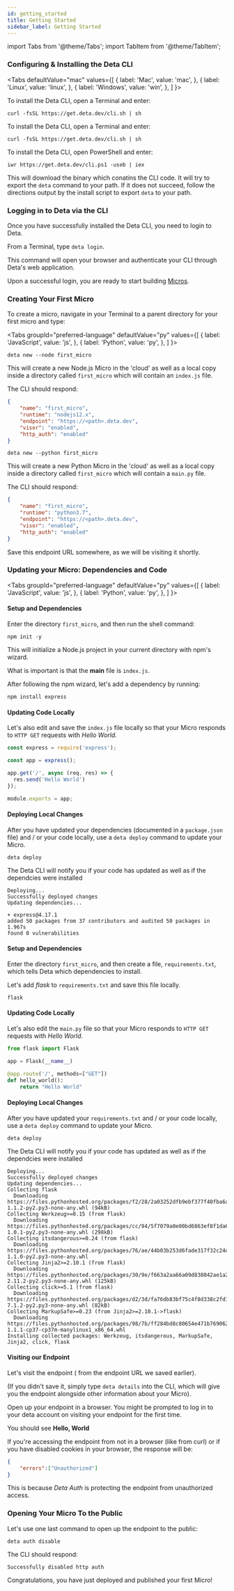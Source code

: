 ```yaml
---
id: getting_started
title: Getting Started
sidebar_label: Getting Started
---
```

import Tabs from '@theme/Tabs';
import TabItem from '@theme/TabItem';

### Configuring & Installing the Deta CLI


<Tabs
  defaultValue="mac"
  values={[
    { label: 'Mac', value: 'mac', },
    { label: 'Linux', value: 'linux', },
    { label: 'Windows', value: 'win', },
  ]
}>
<TabItem value="mac">

To install the Deta CLI, open a Terminal and enter:

```shell
curl -fsSL https://get.deta.dev/cli.sh | sh
```


</TabItem>
<TabItem value="linux">

To install the Deta CLI, open a Terminal and enter:

```shell
curl -fsSL https://get.deta.dev/cli.sh | sh
```

</TabItem>
<TabItem value="win">

To install the Deta CLI, open PowerShell and enter:

```shell
iwr https://get.deta.dev/cli.ps1 -useb | iex
```

</TabItem>
</Tabs>


This will download the binary which conatins the CLI code. It will try to export the `deta` command to your path. If it does not succeed, follow the directions output by the install script to export `deta` to your path.

### Logging in to Deta via the CLI

Once you have successfully installed the Deta CLI, you need to login to Deta.

From a Terminal, type `deta login`.

This command will open your browser and authenticate your CLI through Deta's web application.

Upon a successful login, you are ready to start building [Micros](about.md).

### Creating Your First Micro

To create a micro, navigate in your Terminal to a parent directory for your first micro and type:

<Tabs
  groupId="preferred-language"
  defaultValue="py"
  values={[
    { label: 'JavaScript', value: 'js', },
    { label: 'Python', value: 'py', },
  ]
}>
<TabItem value="js">

```shell
deta new --node first_micro
```

This will create a new Node.js Micro in the 'cloud' as well as a local copy inside a directory called `first_micro` which will contain an `index.js` file.

The CLI should respond:

```json
{
	"name": "first_micro",
	"runtime": "nodejs12.x",
	"endpoint": "https://<path>.deta.dev",
	"visor": "enabled",
	"http_auth": "enabled"
}
```

</TabItem>
<TabItem value="py">

```shell
deta new --python first_micro
```

This will create a new Python Micro in the 'cloud' as well as a local copy inside a directory called `first_micro` which will contain a `main.py` file.


The CLI should respond:

```json
{
	"name": "first_micro",
	"runtime": "python3.7",
	"endpoint": "https://<path>.deta.dev",
	"visor": "enabled",
	"http_auth": "enabled"
}
```

</TabItem>
</Tabs>

Save this endpoint URL somewhere, as we will be visiting it shortly.

### Updating your Micro: Dependencies and Code

<Tabs
  groupId="preferred-language"
  defaultValue="py"
  values={[
    { label: 'JavaScript', value: 'js', },
    { label: 'Python', value: 'py', },
  ]
}>
<TabItem value="js">

#### Setup and Dependencies

Enter the directory `first_micro`, and then run the shell command:

```shell
npm init -y
``` 

This will initialize a Node.js project in your current directory with npm's wizard.

What is important is that the **main** file is `index.js`.

After following the npm wizard, let's add a dependency by running:

```shell
npm install express
```

#### Updating Code Locally
Let's also edit and save the `index.js` file locally so that your Micro responds to `HTTP GET` requests with *Hello World*.

```js
const express = require('express');

const app = express(); 

app.get('/', async (req, res) => {
  res.send('Hello World')
});

module.exports = app;
```

#### Deploying Local Changes
After you have updated your dependencies (documented in a `package.json` file) and / or your code locally, use a `deta deploy` command to update your Micro.

```shell
deta deploy
```
The Deta CLI will notify you if your code has updated as well as if the dependcies were installed

```shell
Deploying...
Successfully deployed changes
Updating dependencies...

+ express@4.17.1
added 50 packages from 37 contributors and audited 50 packages in 1.967s
found 0 vulnerabilities
```

</TabItem>
<TabItem value="py">

#### Setup and Dependencies
Enter the directory `first_micro`, and then create a file, `requirements.txt`,  which tells Deta which dependencies to install.

Let's add *flask* to `requirements.txt` and save this file locally.

```text
flask
```

#### Updating Code Locally
Let's also edit the `main.py` file so that your Micro responds to `HTTP GET` requests with *Hello World*. 
```py
from flask import Flask

app = Flask(__name__)

@app.route('/', methods=["GET"])
def hello_world():
    return "Hello World"
```



#### Deploying Local Changes

After you have updated your `requirements.txt` and / or your code locally, use a `deta deploy` command to update your Micro.

```shell
deta deploy
```
The Deta CLI will notify you if your code has updated as well as if the dependcies were installed

```shell
Deploying...
Successfully deployed changes
Updating dependencies...
Collecting flask
  Downloading https://files.pythonhosted.org/packages/f2/28/2a03252dfb9ebf377f40fba6a7841b47083260bf8bd8e737b0c6952df83f/Flask-1.1.2-py2.py3-none-any.whl (94kB)
Collecting Werkzeug>=0.15 (from flask)
  Downloading https://files.pythonhosted.org/packages/cc/94/5f7079a0e00bd6863ef8f1da638721e9da21e5bacee597595b318f71d62e/Werkzeug-1.0.1-py2.py3-none-any.whl (298kB)
Collecting itsdangerous>=0.24 (from flask)
  Downloading https://files.pythonhosted.org/packages/76/ae/44b03b253d6fade317f32c24d100b3b35c2239807046a4c953c7b89fa49e/itsdangerous-1.1.0-py2.py3-none-any.whl
Collecting Jinja2>=2.10.1 (from flask)
  Downloading https://files.pythonhosted.org/packages/30/9e/f663a2aa66a09d838042ae1a2c5659828bb9b41ea3a6efa20a20fd92b121/Jinja2-2.11.2-py2.py3-none-any.whl (125kB)
Collecting click>=5.1 (from flask)
  Downloading https://files.pythonhosted.org/packages/d2/3d/fa76db83bf75c4f8d338c2fd15c8d33fdd7ad23a9b5e57eb6c5de26b430e/click-7.1.2-py2.py3-none-any.whl (82kB)
Collecting MarkupSafe>=0.23 (from Jinja2>=2.10.1->flask)
  Downloading https://files.pythonhosted.org/packages/98/7b/ff284bd8c80654e471b769062a9b43cc5d03e7a615048d96f4619df8d420/MarkupSafe-1.1.1-cp37-cp37m-manylinux1_x86_64.whl
Installing collected packages: Werkzeug, itsdangerous, MarkupSafe, Jinja2, click, flask
```
</TabItem>
</Tabs>

#### Visiting our Endpoint
Let's visit the endpoint ( from the endpoint URL we saved earlier).  

(If you didn't save it, simply type `deta details` into the CLI, which will give you the endpoint alongside other information about your Micro).

Open up your endpoint in a browser. You might be prompted to log in to your deta account on visiting your endpoint for the first time.

You should see **Hello, World**

If you're accessing the endpoint from not in a browser (like from curl) or if you have disabled cookies in your browser, the response will be:
```json
{
    "errors":["Unauthorized"]
}
```

This is because *Deta Auth* is protecting the endpoint from unauthorized access. 


### Opening Your Micro To the Public

Let's use one last command to open up the endpoint to the public:

```shell
deta auth disable
```

The CLI should respond:

```shell
Successfully disabled http auth
```

Congratulations, you have just deployed and published your first Micro!
